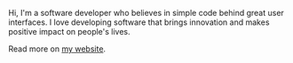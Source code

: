 Hi, I'm a software developer who believes in simple code behind great user interfaces. I love developing software that brings innovation and makes positive impact on people's lives.

Read more on [my website](http://martinliptak.com).
